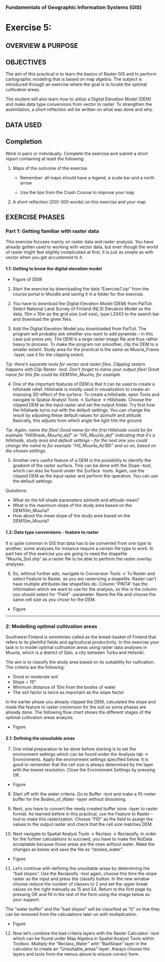 ### Fundamentals of Geographic Information Systems (GIS)

# Exercise 5: 

## OVERVIEW & PURPOSE


## OBJECTIVES
The aim of this practical is to learn the basics of Raster GIS and to perform cartographic modeling that is based on map algebra. The subject is introduced through an exercise where the goal is to locate the optimal cultivation areas.

The student will also learn how to utilize a Digital Elevation Model (DEM) and make data type conversions from vector to raster. To strengthen the assimilation, a short reflection will be written on what was done and why.

## DATA USED

## Completion

Work in pairs or individually. Complete the exercise and submit a short report containing at least the following:

1. Maps of the outcome of the exercise

	- Remember: all maps should have a legend, a scale bar and a north arrow

	- Use the tips from the Crash Course to improve your map

2. A short reflection (200-300 words) on this exercise and your map

## EXERCISE PHASES

### Part 1: Getting familiar with raster data
This exercise focuses mainly on raster data and raster analysis. You have already gotten used to working with vector data, but even though the world of raster might feel slightly complicated at first, it is just as simple as with vector when you get accustomed to it.

#### 1.1: Getting to know the digital elevation model

- Figure of DEM

1. Start the exercise by downloading the data “Exercise7.zip” from the course portal in Moodle and saving it in a folder for this exercise.

2. You have to download the Digital Elevation Model (DEM) from PaITuli. Select National Land Survey of Finland (NLS) Elevation Model as the data, 10m x 10m as the grid size (cell size), type L3343 to the search bar and download the given files.

3. Add the Digital Elevation Model you downloaded from PaITuli. The program will probably ask whether you want to add pyramids – in this case just press yes. The DEM is a large raster image file and thus rather heavy to process. To make the program run smoother, clip the DEM to a smaller extent. Study area for the practical is the same as Muurla_Frame -layer, use it for the clipping extent.

*Tip: there’s separate tools for vector and raster files. Clipping rasters happens with Clip Raster -tool. Don’t forget to name your output files! Great name for this file could be DEM10m_Muurla, for example.*

4. One of the important features of DEM is that it can be used to create a hillshade relief. Hillshade is mostly used in visualization to create an imposing 3D-effect of the surface. To create a hillshade, open Tools and navigate to Spatial Analyst Tools → Surface → Hillshade. Choose the clipped DEM as the input raster and set the output folder. Try first how the hillshade turns out with the default settings. You can change the result by adjusting these default values for azimuth and altitude. Basically, this adjusts from which angle the light hits the ground.

*Tip: Again, name the files! Good name for the first Hillshade could be for example “HillShade_Muurla_def” or “HS_Muurla_def” indicating that it’s a hillshade, study area and default settings – for the next one you could change the name to for example “HS_Muurla_Az180” and so on, based on the chosen settings.*

5. Another very useful feature of a DEM is the possibility to identify the gradient of the raster surface. This can be done with the Slope –tool, which can also be found under the Surface -tools. Again, use the clipped DEM as the input raster and perform the operation. You can use the default settings.

Questions:
- What do the hill shade parameters azimuth and altitude mean?
- What is the maximum slope of the study area based on the DEM10m_Muurla?
- How about the mean slope of the study area based on the DEM10m_Muurla?

#### 1.2: Data type conversions - feature to raster
It is quite common in GIS that data has to be converted from one type to another; some analyses for instance require a certain file type to work. In part two of this exercise you are going to need the shapefile “Muurla_Soil.shp” as a raster file to be able to perform the raster overlay analyses.

6. So, without further ado, navigate to Conversion Tools -> To Raster and select Feature to Raster, as you are rasterizing a shapefile. Raster can’t have multiple attributes like shapefiles do. Column “PINTA” has the information which we want to use for the analysis, so this is the column you should select for “Field” -parameter. Name the file and choose the same cell size as you chose for the DEM.

- Figure

---

### 2: Modelling optimal cultivation areas

Southwest Finland is sometimes called as the bread-basket of Finland that refers to its plentiful fields and agricultural productivity. In this exercise your task is to model optimal cultivation areas using raster data analyses in Muurla, which is a district of Salo, a city between Turku and Helsinki.

The aim is to classify the study area based on its suitability for cultivation. The criteria are the following:

- Good or moderate soil
- Slope < 15°
- Minimum distance of 10m from the bodies of water
- The soil factor is twice as important as the slope factor

In the earlier phase you already clipped the DEM, calculated the slope and made the feature to raster conversion for the soil so some phases are already done. The following flow chart shows the different stages of the optimal cultivation areas analysis.

- Figure

#### 2.1: Defining the unsuitable areas
7. One initial preparation to be done before starting is to set the environment settings which can be found under the Analysis tab → Environments. Apply the environment settings specified below. It is good to remember that the cell size is always determined by the layer with the lowest resolution. Close the Environment Settings by pressing OK.

- Figure

8. Start off with the water criteria. Go to Buffer -tool and make a 10-meter buffer for the Bodies_of_Water -layer without dissolving.

9. Next, you have to convert the newly created buffer zone -layer to raster format. As learned before in this practical, use the Feature to Raster -tool to make this rasterization. Choose “FID” as the field to assign the values to the output raster and check that the cell size matches DEM.

10.  Next navigate to Spatial Analyst Tools → Reclass → Reclassify. In order for the further calculations to succeed, you have to make the NoData acceptable because those areas are the ones without water. Make the changes as below and save the file as “reclass_water”.

- Figure

11. Let’s continue with defining the unsuitable areas by determining the “bad slopes”. Use the Reclassify -tool again, choose this time the slope raster as the input and press the classify button. In the new window choose reduce the number of classes to 2 and set the upper break values on the right manually as 15 and 54. Return to the first page by pressing OK and fill in the rest of the form using the image below as your support.

The “water buffer” and the “bad slopes” will be classified as “0” so that they can be removed from the calculations later on with multiplication.

- Figure

12. Now let’s combine the bad criteria layers with the Raster Calculator -tool which can be found under Map Algebra in Spatial Analyst Tools within Toolbox. Multiply the “Reclass_Water” with “BadSlope” layer in the calculator to create an “Unsuitable_areas”-layer. Always choose the layers and tools from the menus above to ensure correct form.


<!--stackedit_data:
eyJkaXNjdXNzaW9ucyI6eyI3NlpVMUtCVkY1M0JPNDN0Ijp7In
N0YXJ0Ijo5OCwiZW5kIjoxMTEsInRleHQiOiIjIyBPQkpFQ1RJ
VkVTIn0sIkg2enk5NlFKWHk2TUxwUm0iOnsic3RhcnQiOjEzND
gsImVuZCI6MTM2MywidGV4dCI6Ii0gRmlndXJlIG9mIERFTSJ9
LCIyckpGU0FRSlV2WXIwRndXIjp7InN0YXJ0IjoxNDUzLCJlbm
QiOjE0NTksInRleHQiOiJNb29kbGUifSwiUnRrMHJOUUJCdUZo
d0I1RSI6eyJzdGFydCI6MTUwNiwiZW5kIjoxNTA3LCJ0ZXh0Ij
oiMiJ9LCJaZTJRT2VZYmVncDNBdWp4Ijp7InN0YXJ0IjoxNzUy
LCJlbmQiOjE3NTMsInRleHQiOiIzIn0sIkhocDBaeENrR255NX
lFdEEiOnsic3RhcnQiOjIxNDgsImVuZCI6MjE1MSwidGV4dCI6
IlRpcCJ9LCJZN20xOXJla3R6cXhkdUJkIjp7InN0YXJ0IjoyMz
U4LCJlbmQiOjIzNTksInRleHQiOiI0In0sIldOUVFNMVJMZ3Jm
a1pxMzkiOnsic3RhcnQiOjMyMzksImVuZCI6MzI0MCwidGV4dC
I6IjUifSwiaWpxdnQ5cEtYenR0S3o2VyI6eyJzdGFydCI6MzU0
NCwiZW5kIjozNTU0LCJ0ZXh0IjoiUXVlc3Rpb25zOiJ9LCJ3UH
ZBanpKTWt6aHc4OXRwIjp7InN0YXJ0Ijo0MTE2LCJlbmQiOjQx
MTcsInRleHQiOiI2In0sIlprVXZ3ODd3alI4RGNxQk8iOnsic3
RhcnQiOjQ1MjEsImVuZCI6NDUyNywidGV4dCI6IkZpZ3VyZSJ9
LCJNZW96RFNxazk5TmJrSGFSIjp7InN0YXJ0Ijo5NzgsImVuZC
I6MTAyMywidGV4dCI6IiMjIyBQYXJ0IDE6IEdldHRpbmcgZmFt
aWxpYXIgd2l0aCByYXN0ZXIgZGF0YSJ9LCJBdkY5anBxQzdTaV
hIa0o4Ijp7InN0YXJ0Ijo1NDAyLCJlbmQiOjU0MDgsInRleHQi
OiJGaWd1cmUifSwialB6cEZaVU5IcVZVT3N5ciI6eyJzdGFydC
I6NTQ1MCwiZW5kIjo1NDUxLCJ0ZXh0IjoiNyJ9LCJCNUtsWmhv
eTN4a2Z3cVBBIjp7InN0YXJ0Ijo1Nzk5LCJlbmQiOjU4MDUsIn
RleHQiOiJGaWd1cmUifSwia1FSdlFaMmY5YndacWsydiI6eyJz
dGFydCI6NTgwNywiZW5kIjo1ODA4LCJ0ZXh0IjoiOCJ9LCJyNT
BMaE9iTldQRzZkNnVmIjp7InN0YXJ0Ijo1OTQzLCJlbmQiOjU5
NDQsInRleHQiOiI5In0sIjBZazNCaFczd3dhSERhaWUiOnsic3
RhcnQiOjYyMzUsImVuZCI6NjIzNywidGV4dCI6IjEwIn0sIjJq
SjhDVzA4eWwxQ3k1WEUiOnsic3RhcnQiOjY1MDcsImVuZCI6Nj
UxMywidGV4dCI6IkZpZ3VyZSJ9LCJNSUYxODZ3WjV4bmR6WDU1
Ijp7InN0YXJ0Ijo2NTE1LCJlbmQiOjY1MTcsInRleHQiOiIxMS
J9LCJ1aGhUYkVMcXlSMHZzTTFPIjp7InN0YXJ0Ijo3MTAwLCJl
bmQiOjcxMDYsInRleHQiOiJGaWd1cmUifX0sImNvbW1lbnRzIj
p7IkdiTG9wVjRiNVBXcERPaVQiOnsiZGlzY3Vzc2lvbklkIjoi
NzZaVTFLQlZGNTNCTzQzdCIsInN1YiI6ImdoOjQwMzA0Nzg4Ii
widGV4dCI6IlJld3JpdGUiLCJjcmVhdGVkIjoxNjg3MTcwNzgx
ODQ3fSwibXY5aTJmSG9MV1lhSVU4YSI6eyJkaXNjdXNzaW9uSW
QiOiJINnp5OTZRSlh5Nk1McFJtIiwic3ViIjoiZ2g6NDAzMDQ3
ODgiLCJ0ZXh0IjoiQWRkIHBpY3R1cmUiLCJjcmVhdGVkIjoxNj
g3MTcwODM1MjcwfSwicVVpd1NqRUxUaDd0aUs1NSI6eyJkaXNj
dXNzaW9uSWQiOiIyckpGU0FRSlV2WXIwRndXIiwic3ViIjoiZ2
g6NDAzMDQ3ODgiLCJ0ZXh0IjoiRml4IHJlZmVyZW5jZSIsImNy
ZWF0ZWQiOjE2ODcxNzA4ODg3NzR9LCJQOWV4bVhLUGs2SVROaU
x3Ijp7ImRpc2N1c3Npb25JZCI6IlJ0azByTlFCQnVGaHdCNUUi
LCJzdWIiOiJnaDo0MDMwNDc4OCIsInRleHQiOiJXcml0ZSBvdX
QgaW5zdHJ1Y3Rpb25zIiwiY3JlYXRlZCI6MTY4NzE3MDk1MzU0
M30sIlBUdFhiTmhvNzBRRDJ4OHgiOnsiZGlzY3Vzc2lvbklkIj
oiWmUyUU9lWWJlZ3AzQXVqeCIsInN1YiI6ImdoOjQwMzA0Nzg4
IiwidGV4dCI6IkNvcnJlY3QgZm9yIFFHSVMiLCJjcmVhdGVkIj
oxNjg3MTcwOTc3MzE5fSwiQTdzMFJ4N0ptV1l5a1c4NiI6eyJk
aXNjdXNzaW9uSWQiOiJIaHAwWnhDa0dueTV5RXRBIiwic3ViIj
oiZ2g6NDAzMDQ3ODgiLCJ0ZXh0IjoiQ29ycmVjdCBmb3IgUUdJ
UyIsImNyZWF0ZWQiOjE2ODcxNzA5OTQ4ODV9LCJBS1VwcXBxdW
FjNFZqMW5wIjp7ImRpc2N1c3Npb25JZCI6Ilk3bTE5cmVrdHpx
eGR1QmQiLCJzdWIiOiJnaDo0MDMwNDc4OCIsInRleHQiOiJDb3
JyZWN0IGZvciBRR0lTIGFuZCBmaXggc3RydWN0dXJlIiwiY3Jl
YXRlZCI6MTY4NzE3MTA3MjY1NH0sInQ1ajlTb0xYQ1ZkYjI3RD
UiOnsiZGlzY3Vzc2lvbklkIjoiV05RUU0xUkxncmZrWnEzOSIs
InN1YiI6ImdoOjQwMzA0Nzg4IiwidGV4dCI6IkNvcnJlY3QgZm
9yIFFHSVMgYW5kIGZpeCBzdHJ1Y3R1cmUiLCJjcmVhdGVkIjox
Njg3MTcxMDgxMjk2fSwienpVeTVBalJwVkdzRGdKWSI6eyJkaX
NjdXNzaW9uSWQiOiJpanF2dDlwS1h6dHRLejZXIiwic3ViIjoi
Z2g6NDAzMDQ3ODgiLCJ0ZXh0IjoiRmlndXJlIG91dCB3aGF0IH
RvIGRvIHdpdGggdGhlc2UiLCJjcmVhdGVkIjoxNjg3MTcxMTk2
ODM4fSwiVHZOTnNLZkRLTzNma1RwZSI6eyJkaXNjdXNzaW9uSW
QiOiJ3UHZBanpKTWt6aHc4OXRwIiwic3ViIjoiZ2g6NDAzMDQ3
ODgiLCJ0ZXh0IjoiQ29ycmVjdCBmb3IgUUdJUyBhbmQgZml4IH
N0cnVjdHVyZSIsImNyZWF0ZWQiOjE2ODcxNzEyNDcwMzJ9LCIw
RXdwTmpuZ0dZMEk2MkVDIjp7ImRpc2N1c3Npb25JZCI6IlprVX
Z3ODd3alI4RGNxQk8iLCJzdWIiOiJnaDo0MDMwNDc4OCIsInRl
eHQiOiJBZGQgcGljdHVyZSIsImNyZWF0ZWQiOjE2ODcxNzEyOT
gzNzV9LCJBS0U0WUU3bzdPWWY2ZEYzIjp7ImRpc2N1c3Npb25J
ZCI6Ik1lb3pEU3FrOTlOYmtIYVIiLCJzdWIiOiJnaDo0MDMwND
c4OCIsInRleHQiOiJGaXggY291cnNlIHN0cnVjdHVyZSB0byIs
ImNyZWF0ZWQiOjE2ODcxNzE0MjUyNTV9LCJDRXFLMVRwNEpFUW
FBV09kIjp7ImRpc2N1c3Npb25JZCI6IkF2RjlqcHFDN1NpWEhr
SjgiLCJzdWIiOiJnaDo0MDMwNDc4OCIsInRleHQiOiJBZGQgcG
ljdHVyZSIsImNyZWF0ZWQiOjE2ODcxNzE0NTI3Mjd9LCI2OVVE
WDB5VldBQUlvbWE1Ijp7ImRpc2N1c3Npb25JZCI6ImpQenBGWl
VOSHFWVU9zeXIiLCJzdWIiOiJnaDo0MDMwNDc4OCIsInRleHQi
OiJDb3JyZWN0IGZvciBRR0lTIGFuZCBmaXggc3RydWN0dXJlIi
wiY3JlYXRlZCI6MTY4NzE3MTUyMDQ1Nn0sIm1zN1JjZDNTbG9m
SVFsZGMiOnsiZGlzY3Vzc2lvbklkIjoiQjVLbFpob3kzeGtmd3
FQQSIsInN1YiI6ImdoOjQwMzA0Nzg4IiwidGV4dCI6IkFkZCBw
aWN0dXJlIiwiY3JlYXRlZCI6MTY4NzE3MTUyOTg0N30sIldsWm
NxNjdtdkw0MlpJU3AiOnsiZGlzY3Vzc2lvbklkIjoia1FSdlFa
MmY5YndacWsydiIsInN1YiI6ImdoOjQwMzA0Nzg4IiwidGV4dC
I6IkNvcnJlY3QgZm9yIFFHSVMiLCJjcmVhdGVkIjoxNjg3MTcx
NTUyMzAzfSwiZFp3TlpxemRuNVBQVkVHWiI6eyJkaXNjdXNzaW
9uSWQiOiJyNTBMaE9iTldQRzZkNnVmIiwic3ViIjoiZ2g6NDAz
MDQ3ODgiLCJ0ZXh0IjoiQ29ycmVjdCBmb3IgUUdJUyIsImNyZW
F0ZWQiOjE2ODcxNzE1NzU3MDR9LCJkUjhHeE4yRWFZWjRwYmhP
Ijp7ImRpc2N1c3Npb25JZCI6IjBZazNCaFczd3dhSERhaWUiLC
JzdWIiOiJnaDo0MDMwNDc4OCIsInRleHQiOiJDb3JyZWN0IGZv
ciBRR0lTIGFuZCB3cml0ZSBvdXQgaW4gbW9yZSBkZXRhaWwiLC
JjcmVhdGVkIjoxNjg3MTcxNjE5MzI4fSwidXd6R0pIS3dhVkRB
OENoMSI6eyJkaXNjdXNzaW9uSWQiOiIyako4Q1cwOHlsMUN5NV
hFIiwic3ViIjoiZ2g6NDAzMDQ3ODgiLCJ0ZXh0IjoiQWRkIHBp
Y3R1cmUiLCJjcmVhdGVkIjoxNjg3MTcxNjM4OTI4fSwiVnoxZl
FhS0ZzYUl0V0RPYyI6eyJkaXNjdXNzaW9uSWQiOiJNSUYxODZ3
WjV4bmR6WDU1Iiwic3ViIjoiZ2g6NDAzMDQ3ODgiLCJ0ZXh0Ij
oiQ29ycmVjdCBmb3IgUUdJUyBhbmQgZml4IHN0cnVjdHVyZSIs
ImNyZWF0ZWQiOjE2ODcxNzE2NzcwNzF9LCJGdUlpY1pHenYxdl
pGcWpYIjp7ImRpc2N1c3Npb25JZCI6InVoaFRiRUxxeVIwdnNN
MU8iLCJzdWIiOiJnaDo0MDMwNDc4OCIsInRleHQiOiJBZGQgcG
ljdHVyZSIsImNyZWF0ZWQiOjE2ODcxNzE3MDUzNjB9fSwiaGlz
dG9yeSI6Wy02OTI1OTkzOSwtODkxNTk5MjMzXX0=
-->